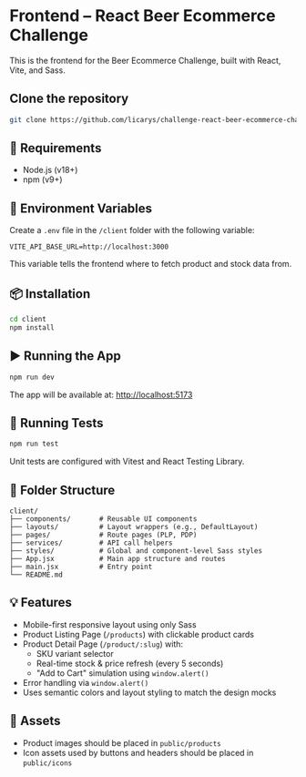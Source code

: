 # Frontend – React Beer Ecommerce Challenge

This is the frontend for the Beer Ecommerce Challenge, built with React, Vite, and Sass.

## Clone the repository

   ```bash
   git clone https://github.com/licarys/challenge-react-beer-ecommerce-challenge.git
   ```

## 🔧 Requirements

- Node.js (v18+)
- npm (v9+)

## 🌱 Environment Variables

Create a `.env` file in the `/client` folder with the following variable:

```
VITE_API_BASE_URL=http://localhost:3000
```

This variable tells the frontend where to fetch product and stock data from.

## 📦 Installation

```bash
cd client
npm install
```

## ▶️ Running the App

```bash
npm run dev
```

The app will be available at: [http://localhost:5173](http://localhost:5173)

## 🧪 Running Tests

```bash
npm run test
```

Unit tests are configured with Vitest and React Testing Library.

## 📁 Folder Structure

```
client/
├── components/       # Reusable UI components
├── layouts/          # Layout wrappers (e.g., DefaultLayout)
├── pages/            # Route pages (PLP, PDP)
├── services/         # API call helpers
├── styles/           # Global and component-level Sass styles
├── App.jsx           # Main app structure and routes
├── main.jsx          # Entry point
└── README.md
```

## 💡 Features

- Mobile-first responsive layout using only Sass
- Product Listing Page (`/products`) with clickable product cards
- Product Detail Page (`/product/:slug`) with:
  - SKU variant selector
  - Real-time stock & price refresh (every 5 seconds)
  - "Add to Cart" simulation using `window.alert()`
- Error handling via `window.alert()`
- Uses semantic colors and layout styling to match the design mocks

## 📸 Assets

- Product images should be placed in `public/products`
- Icon assets used by buttons and headers should be placed in `public/icons`